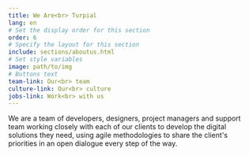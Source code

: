 ```yaml
---
title: We Are<br> Turpial
lang: en
# Set the display order for this section
order: 6
# Specify the layout for this section
include: sections/aboutus.html
# Set style variables
image: path/to/img
# Buttons text
team-link: Our<br> team
culture-link: Our<br> culture
jobs-link: Work<br> with us
---
```


We are a team of developers, designers, project managers and support team working closely with each of our clients to develop the digital solutions they need, using agile methodologies to share the client's priorities in an open dialogue every step of the way.
